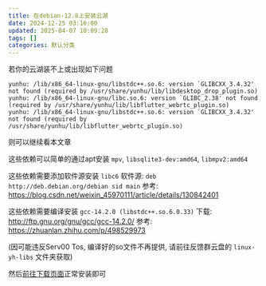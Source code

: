```yaml
---
title: 在debian-12.8上安装云湖
date: 2024-12-25 03:16:00
updated: 2025-04-07 10:09:28
tags: []
categories: 默认分类
---
```


若你的云湖装不上或出现如下问题
```
yunhu: /lib/x86_64-linux-gnu/libstdc++.so.6: version `GLIBCXX_3.4.32' not found (required by /usr/share/yunhu/lib/libdesktop_drop_plugin.so)
yunhu: /lib/x86_64-linux-gnu/libc.so.6: version `GLIBC_2.38' not found (required by /usr/share/yunhu/lib/libflutter_webrtc_plugin.so)
yunhu: /lib/x86_64-linux-gnu/libstdc++.so.6: version `GLIBCXX_3.4.32' not found (required by /usr/share/yunhu/lib/libflutter_webrtc_plugin.so)
```
则可以继续看本文章

这些依赖可以简单的通过apt安装
`mpv`, `libsqlite3-dev:amd64`, `libmpv2:amd64`

这些依赖需要添加软件源安装
`libc6`
软件源: `deb http://deb.debian.org/debian sid main`
参考: https://blog.csdn.net/weixin_45970111/article/details/130842401

这些依赖需要编译安装
`gcc-14.2.0 (libstdc++.so.6.0.33)`
下载: http://ftp.gnu.org/gnu/gcc/gcc-14.2.0/
参考: https://zhuanlan.zhihu.com/p/498529973

(因可能违反Serv00 Tos, 编译好的so文件不再提供, 请前往反馈群云盘的 `linux-yh-libs` 文件夹获取)

然后[前往下载页面](https://www.yhchat.com/c/p/1087)正常安装即可
